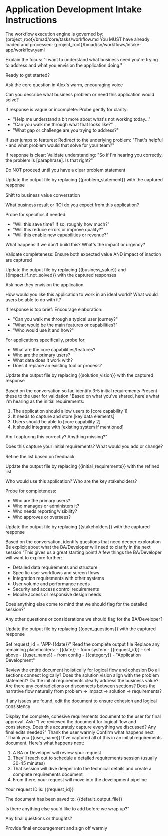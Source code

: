 # Application Development Intake Instructions

<critical>The workflow execution engine is governed by: {project_root}/bmad/core/tasks/workflow.md</critical>
<critical>You MUST have already loaded and processed: {project_root}/bmad/sn/workflows/intake-app/workflow.yaml</critical>

<workflow>

<step n="1" goal="Set expectations and context">
<action>Explain the focus: "I want to understand what business need you're trying to address and what you envision the application doing."</action>

<ask>Ready to get started?</ask>
</step>

<step n="2" goal="Capture problem statement">
<action>Ask the core question in Alex's warm, encouraging voice</action>

<ask response="problem_statement">Can you describe what business problem or need this application would solve?</ask>

<check>If response is vague or incomplete:</check>
<action>Probe gently for clarity:</action>
- "Help me understand a bit more about what's not working today..."
- "Can you walk me through what that looks like?"
- "What gap or challenge are you trying to address?"

<check>If user jumps to features:</check>
<action>Redirect to the underlying problem: "That's helpful - and what problem would that solve for your team?"</action>

<check>If response is clear:</check>
<action>Validate understanding: "So if I'm hearing you correctly, the problem is [paraphrase]. Is that right?"</action>

<critical>Do NOT proceed until you have a clear problem statement</critical>

<action>Update the output file by replacing {{problem_statement}} with the captured response</action>
</step>

<step n="3" goal="Understand business impact and ROI">
<action>Shift to business value conversation</action>

<ask response="business_value">What business result or ROI do you expect from this application?</ask>

<check>Probe for specifics if needed:</check>
- "Will this save time? If so, roughly how much?"
- "Will this reduce errors or improve quality?"
- "Will this enable new capabilities or revenue?"

<ask response="impact_if_not_solved">What happens if we don't build this? What's the impact or urgency?</ask>

<check>Validate completeness:</check>
<action>Ensure both expected value AND impact of inaction are captured</action>

<action>Update the output file by replacing {{business_value}} and {{impact_if_not_solved}} with the captured responses</action>
</step>

<step n="4" goal="Capture solution vision">
<action>Ask how they envision the application</action>

<ask response="solution_vision">How would you like this application to work in an ideal world? What would users be able to do with it?</ask>

<check>If response is too brief:</check>
<action>Encourage elaboration:</action>
- "Can you walk me through a typical user journey?"
- "What would be the main features or capabilities?"
- "Who would use it and how?"

<check>For applications specifically, probe for:</check>
- What are the core capabilities/features?
- Who are the primary users?
- What data does it work with?
- Does it replace an existing tool or process?

<action>Update the output file by replacing {{solution_vision}} with the captured response</action>
</step>

<step n="5" goal="Identify initial requirements">
<action>Based on the conversation so far, identify 3-5 initial requirements</action>
<action>Present these to the user for validation</action>

<example>
"Based on what you've shared, here's what I'm hearing as the initial requirements:

1. The application should allow users to [core capability 1]
2. It needs to capture and store [key data elements]
3. Users should be able to [core capability 2]
4. It should integrate with [existing system if mentioned]

Am I capturing this correctly? Anything missing?"
</example>

<ask response="initial_requirements">Does this capture your initial requirements? What would you add or change?</ask>

<action>Refine the list based on feedback</action>

<action>Update the output file by replacing {{initial_requirements}} with the refined list</action>
</step>

<step n="6" goal="Identify stakeholders">
<ask response="stakeholders">Who would use this application? Who are the key stakeholders?</ask>

<check>Probe for completeness:</check>
- Who are the primary users?
- Who manages or administers it?
- Who needs reporting/visibility?
- Who approves or oversees?

<action>Update the output file by replacing {{stakeholders}} with the captured response</action>
</step>

<step n="7" goal="Identify open questions">
<action>Based on the conversation, identify questions that need deeper exploration</action>
<action>Be explicit about what the BA/Developer will need to clarify in the next session</action>

<example>
"This gives us a great starting point! A few things the BA/Developer will want to explore further:

- Detailed data requirements and structure
- Specific user workflows and screen flows
- Integration requirements with other systems
- User volume and performance needs
- Security and access control requirements
- Mobile access or responsive design needs

Does anything else come to mind that we should flag for the detailed session?"
</example>

<ask response="open_questions">Any other questions or considerations we should flag for the BA/Developer?</ask>

<action>Update the output file by replacing {{open_questions}} with the captured response</action>
</step>

<step n="8" goal="Finalize and review requirements document for cohesion">
<action>Set request_id = "APP-{{date}}"</action>
<action>Read the complete output file</action>
<action>Replace any remaining placeholders:</action>
- {{date}} - from system
- {{request_id}} - set above
- {{user_name}} - from config
- {{category}} - "Application Development"

<action>Review the entire document holistically for logical flow and cohesion</action>
<check>Do all sections connect logically?</check>
<check>Does the solution vision align with the problem statement?</check>
<check>Do the initial requirements clearly address the business value?</check>
<check>Are there any contradictions or disconnects between sections?</check>
<check>Does the narrative flow naturally from problem → impact → solution → requirements?</check>

<action>If any issues are found, edit the document to ensure cohesion and logical consistency</action>

<template-output>
Display the complete, cohesive requirements document to the user for final approval.
Ask: "I've reviewed the document for logical flow and consistency. Does this accurately capture everything we discussed? Any final edits needed?"
</template-output>
</step>

<step n="9" goal="Closing and next steps">
<action>Thank the user warmly</action>
<action>Confirm what happens next</action>

<example>
"Thank you {{user_name}}! I've captured all of this in an initial requirements document. Here's what happens next:

1. A BA or Developer will review your request
2. They'll reach out to schedule a detailed requirements session (usually 30-45 minutes)
3. That session will dive deeper into the technical details and create a complete requirements document
4. From there, your request will move into the development pipeline

Your request ID is: {{request_id}}

The document has been saved to: {{default_output_file}}

Is there anything else you'd like to add before we wrap up?"
</example>

<ask>Any final questions or thoughts?</ask>

<action>Provide final encouragement and sign off warmly</action>
</step>

</workflow>